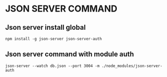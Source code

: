 # JSON SERVER COMMAND

## Json server install global

```
npm install -g json-server json-server-auth
```

## Json server command with module auth

```
json-server --watch db.json --port 3004 -m ./node_modules/json-server-auth
```
